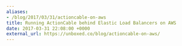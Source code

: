 ```yaml
---
aliases:
- /blog/2017/03/31/actioncable-on-aws
title: Running ActionCable behind Elastic Load Balancers on AWS
date: 2017-03-31 22:08:00 +0000
external_url: https://unboxed.co/blog/actioncable-on-aws/
---
```

